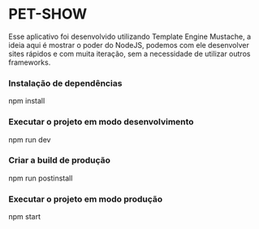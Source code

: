 # PET-SHOW

Esse aplicativo foi desenvolvido utilizando Template Engine Mustache, a ideia aqui é mostrar o poder do NodeJS, podemos com ele desenvolver sites rápidos e com muita iteração, sem a necessidade de utilizar outros frameworks.

### Instalação de dependências
npm install

### Executar o projeto em modo desenvolvimento
npm run dev

### Criar a build de produção
npm run postinstall

### Executar o projeto em modo produção
npm start